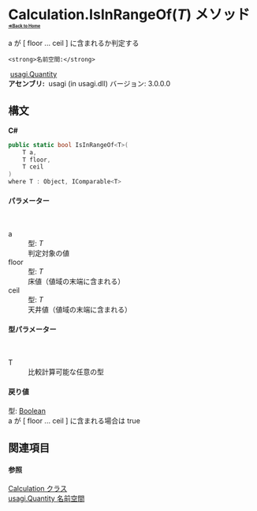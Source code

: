 # Calculation.IsInRangeOf(*T*) メソッド <div style="font-size:30%"><a href="https://github.com/usagi/usagi.cs/blob/master/docs/Home.md">≪Back to Home</a></div> 

a が [ floor ... ceil ] に含まれるか判定する


    <strong>名前空間:</strong>
&nbsp;<a href="N_usagi_Quantity.md">usagi.Quantity</a><br /><strong>アセンブリ:</strong>
&nbsp;usagi (in usagi.dll) バージョン: 3.0.0.0

## 構文

**C#**<br />
``` C#
public static bool IsInRangeOf<T>(
	T a,
	T floor,
	T ceil
)
where T : Object, IComparable<T>

```


#### パラメーター
&nbsp;<dl><dt>a</dt><dd>型: *T*<br />判定対象の値</dd><dt>floor</dt><dd>型: *T*<br />床値（値域の末端に含まれる）</dd><dt>ceil</dt><dd>型: *T*<br />天井値（値域の末端に含まれる）</dd></dl>

#### 型パラメーター
&nbsp;<dl><dt>T</dt><dd>比較計算可能な任意の型</dd></dl>

#### 戻り値
型: <a href="http://msdn2.microsoft.com/ja-jp/library/a28wyd50" target="_blank">Boolean</a><br />a が [ floor ... ceil ] に含まれる場合は true

## 関連項目


#### 参照
<a href="T_usagi_Quantity_Calculation.md">Calculation クラス</a><br /><a href="N_usagi_Quantity.md">usagi.Quantity 名前空間</a><br />